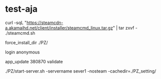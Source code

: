 # test-aja

curl -sqL "https://steamcdn-a.akamaihd.net/client/installer/steamcmd_linux.tar.gz" | tar zxvf -
./steamcmd.sh

force_install_dir ./PZ/

login anonymous

app_update 380870 validate

./PZ/start-server.sh -servername sever1 -nosteam -cachedir=./PZ_setting/

